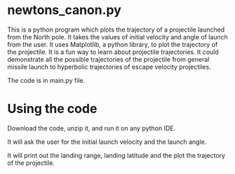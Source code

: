 # newtons_canon.py
This is a python program which plots the trajectory of a projectile launched from the North pole. It takes the values of initial velocity and angle of launch from the user. It uses Matplotlib, a python library, to plot the trajectory of the projectile. It is a fun way to learn about projectile trajectories. It could demonstrate all the possible trajectories of the projectile from general missile launch to hyperbolic trajectories of escape velocity projectiles.

The code is in main.py file.

# Using the code
Download the code, unzip it, and run it on any python IDE.

It will ask the user for the initial launch velocity and the launch angle.

It will print out the landing range, landing latitude and the plot the trajectory of the projectile.
